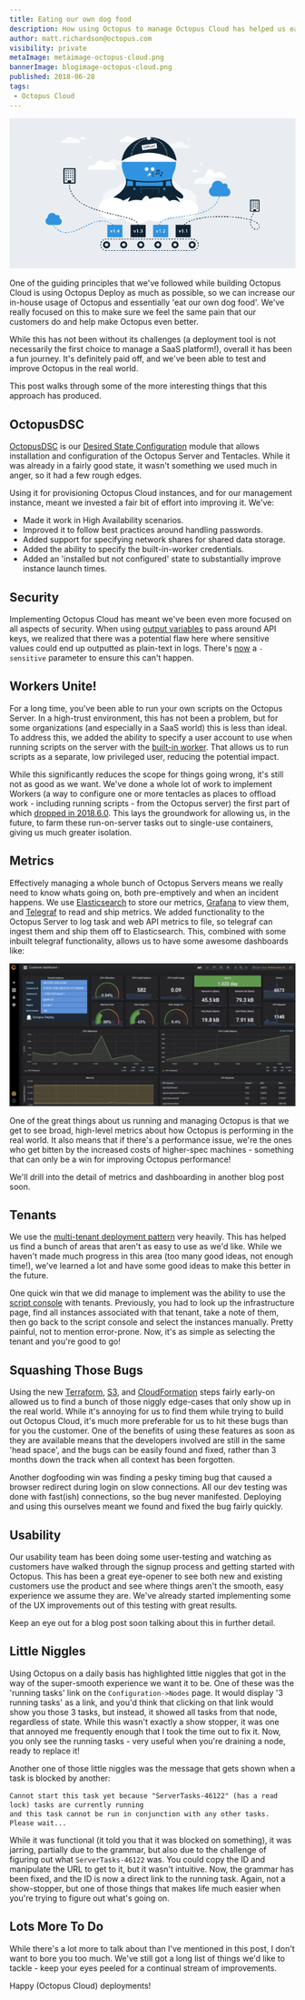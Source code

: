 ```yaml
---
title: Eating our own dog food
description: How using Octopus to manage Octopus Cloud has helped us eat our own dog food and improve
author: matt.richardson@octopus.com
visibility: private
metaImage: metaimage-octopus-cloud.png
bannerImage: blogimage-octopus-cloud.png
published: 2018-06-28
tags:
 - Octopus Cloud
---
```


![Octopus Deploy in the clouds illustration](blogimage-octopus-cloud.png)

One of the guiding principles that we've followed while building Octopus Cloud is using Octopus Deploy as much as possible, so we can increase our in-house usage of Octopus and essentially 'eat our own dog food'. We've really focused on this to make sure we feel the same pain that our customers do and help make Octopus even better.

While this has not been without its challenges (a deployment tool is not necessarily the first choice to manage a SaaS platform!), overall it has been a fun journey. It's definitely paid off, and we've been able to test and improve Octopus in the real world.

This post walks through some of the more interesting things that this approach has produced.

## OctopusDSC

[OctopusDSC](https://github.com/OctopusDeploy/OctopusDSC) is our [Desired State Configuration](https://docs.microsoft.com/en-us/powershell/dsc/overview) module that allows installation and configuration of the Octopus Server and Tentacles. While it was already in a fairly good state, it wasn't something we used much in anger, so it had a few rough edges.

Using it for provisioning Octopus Cloud instances, and for our management instance, meant we invested a fair bit of effort into improving it. We've:

* Made it work in High Availability scenarios.
* Improved it to follow best practices around handling passwords.
* Added support for specifying network shares for shared data storage.
* Added the ability to specify the built-in-worker credentials.
* Added an 'installed but not configured' state to substantially improve instance launch times.

## Security

Implementing Octopus Cloud has meant we've been even more focused on all aspects of security. When using [output variables](https://octopus.com/docs/deployment-process/variables/output-variables) to pass around API keys, we realized that there was a potential flaw here where sensitive values could end up outputted as plain-text in logs. There's [now](https://octopus.com/blog/octopus-release-2018.6#sensitive-output-variables) a `-sensitive` parameter to ensure this can't happen.

## Workers Unite!

For a long time, you've been able to run your own scripts on the Octopus Server. In a high-trust environment, this has not been a problem, but for some organizations (and especially in a SaaS world) this is less than ideal. To address this, we added the ability to specify a user account to use when running scripts on the server with the [built-in worker](https://octopus.com/docs/administration/workers/built-in-worker). That allows us to run scripts as a separate, low privileged user, reducing the potential impact.

While this significantly reduces the scope for things going wrong, it's still not as good as we want. We've done a whole lot of work to implement Workers (a way to configure one or more tentacles as places to offload work - including running scripts - from the Octopus server) the first part of which [dropped in 2018.6.0](https://octopus.com/blog/octopus-release-2018.6). This lays the groundwork for allowing us, in the future, to farm these run-on-server tasks out to single-use containers, giving us much greater isolation.

## Metrics

Effectively managing a whole bunch of Octopus Servers means we really need to know whats going on, both pre-emptively and when an incident happens. We use [Elasticsearch](https://www.elastic.co/) to store our metrics, [Grafana](https://grafana.com/) to view them, and [Telegraf](https://www.influxdata.com/time-series-platform/telegraf/) to read and ship metrics. We added functionality to the Octopus Server to log task and web API metrics to file, so telegraf can ingest them and ship them off to Elasticsearch. This, combined with some inbuilt telegraf functionality, allows us to have some awesome dashboards like:

![Octopus Cloud monitoring dashboard](octopus-cloud-dashboard.png "width=500")

One of the great things about us running and managing Octopus is that we get to see broad, high-level metrics about how Octopus is performing in the real world. It also means that if there's a performance issue, we're the ones who get bitten by the increased costs of higher-spec machines - something that can only be a win for improving Octopus performance!

We'll drill into the detail of metrics and dashboarding in another blog post soon.

## Tenants

We use the [multi-tenant deployment pattern](https://octopus.com/docs/deployment-patterns/multi-tenant-deployments) very heavily. This has helped us find a bunch of areas that aren't as easy to use as we'd like. While we haven't made much progress in this area (too many good ideas, not enough time!), we've learned a lot and have some good ideas to make this better in the future.

One quick win that we did manage to implement was the ability to use the [script console](https://octopus.com/docs/administration/script-console) with tenants. Previously, you had to look up the infrastructure page, find all instances associated with that tenant, take a note of them, then go back to the script console and select the instances manually. Pretty painful, not to mention error-prone. Now, it's as simple as selecting the tenant and you're good to go!  

## Squashing Those Bugs

Using the new [Terraform](https://octopus.com/docs/deployment-examples/terraform-deployments), [S3](https://octopus.com/docs/deployment-examples/aws-deployments/s3), and [CloudFormation](https://octopus.com/docs/deployment-examples/aws-deployments/cloudformation) steps fairly early-on allowed us to find a bunch of those niggly edge-cases that only show up in the real world. While it's annoying for us to find them while trying to build out Octopus Cloud, it's much more preferable for us to hit these bugs than for you the customer. One of the benefits of using these features as soon as they are available means that the developers involved are still in the same 'head space', and the bugs can be easily found and fixed, rather than 3 months down the track when all context has been forgotten.

Another dogfooding win was finding a pesky timing bug that caused a browser redirect during login on slow connections. All our dev testing was done with fast(ish) connections, so the bug never manifested. Deploying and using this ourselves meant we found and fixed the bug fairly quickly.

## Usability

Our usability team has been doing some user-testing and watching as customers have walked through the signup process and getting started with Octopus. This has been a great eye-opener to see both new and existing customers use the product and see where things aren't the smooth, easy experience we assume they are. We've already started implementing some of the UX improvements out of this testing with great results.

Keep an eye out for a blog post soon talking about this in further detail.

## Little Niggles

Using Octopus on a daily basis has highlighted little niggles that got in the way of the super-smooth experience we want it to be. One of these was the 'running tasks' link on the `Configuration->Nodes` page. It would display '3 running tasks' as a link, and you'd think that clicking on that link would show you those 3 tasks, but instead, it showed all tasks from that node, regardless of state. While this wasn't exactly a show stopper, it was one that annoyed me frequently enough that I took the time out to fix it. Now, you only see the running tasks - very useful when you're draining a node, ready to replace it!

Another one of those little niggles was the message that gets shown when a task is blocked by another:

```
Cannot start this task yet because "ServerTasks-46122" (has a read lock) tasks are currently running
and this task cannot be run in conjunction with any other tasks. Please wait...
```

While it was functional (it told you that it was blocked on something), it was jarring, partially due to the grammar, but also due to the challenge of figuring out what `ServerTasks-46122` was. You could copy the ID and manipulate the URL to get to it, but it wasn't intuitive. Now, the grammar has been fixed, and the ID is now a direct link to the running task. Again, not a show-stopper, but one of those things that makes life much easier when you're trying to figure out what's going on.

## Lots More To Do

While there's a lot more to talk about than I've mentioned in this post, I don't want to bore you too much. We've still got a long list of things we'd like to tackle - keep your eyes peeled for a continual stream of improvements.

Happy (Octopus Cloud) deployments!
